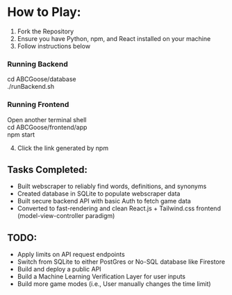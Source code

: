 # How to Play:

1. Fork the Repository
2. Ensure you have Python, npm, and React installed on your machine
3. Follow instructions below
### Running Backend

cd ABCGoose/database\
./runBackend.sh

### Running Frontend

Open another terminal shell\
cd ABCGoose/frontend/app \
npm start

4. Click the link generated by npm

## Tasks Completed:

- Built webscraper to reliably find words, definitions, and synonyms
- Created database in SQLite to populate webscraper data
- Built secure backend API with basic Auth to fetch game data
- Converted to fast-rendering and clean React.js + Tailwind.css frontend (model-view-controller paradigm)

## TODO:

- Apply limits on API request endpoints
- Switch from SQLite to either PostGres or No-SQL database like Firestore
- Build and deploy a public API
- Build a Machine Learning Verification Layer for user inputs
- Build more game modes (i.e., User manually changes the time limit)
